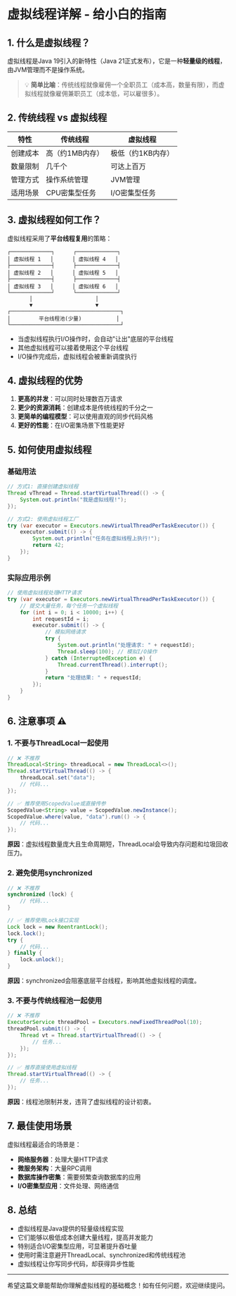 # 虚拟线程详解 - 给小白的指南

## 1. 什么是虚拟线程？

虚拟线程是Java 19引入的新特性（Java 21正式发布），它是一种**轻量级的线程**，由JVM管理而不是操作系统。

> 💡 **简单比喻**：传统线程就像雇佣一个全职员工（成本高，数量有限），而虚拟线程就像雇佣兼职员工（成本低，可以雇很多）。

## 2. 传统线程 vs 虚拟线程

| 特性     | 传统线程        | 虚拟线程          |
| -------- | --------------- | ----------------- |
| 创建成本 | 高（约1MB内存） | 极低（约1KB内存） |
| 数量限制 | 几千个          | 可达上百万        |
| 管理方式 | 操作系统管理    | JVM管理           |
| 适用场景 | CPU密集型任务   | I/O密集型任务     |

## 3. 虚拟线程如何工作？

虚拟线程采用了**平台线程复用**的策略：

```
┌─────────────┐      ┌─────────────┐
│ 虚拟线程 1   │      │ 虚拟线程 4   │
├─────────────┤      ├─────────────┤
│ 虚拟线程 2   │      │ 虚拟线程 5   │
├─────────────┤      ├─────────────┤
│ 虚拟线程 3   │      │ 虚拟线程 6   │
└─────────────┘      └─────────────┘
       │                    │
       ▼                    ▼
┌───────────────────────────────────┐
│         平台线程池(少量)           │
└───────────────────────────────────┘
```

- 当虚拟线程执行I/O操作时，会自动"让出"底层的平台线程
- 其他虚拟线程可以接着使用这个平台线程
- I/O操作完成后，虚拟线程会被重新调度执行

## 4. 虚拟线程的优势

1. **更高的并发**：可以同时处理数百万请求
2. **更少的资源消耗**：创建成本是传统线程的千分之一
3. **更简单的编程模型**：可以使用直观的同步代码风格
4. **更好的性能**：在I/O密集场景下性能更好

## 5. 如何使用虚拟线程

### 基础用法

```java
// 方式1: 直接创建虚拟线程
Thread vThread = Thread.startVirtualThread(() -> {
    System.out.println("我是虚拟线程!");
});

// 方式2: 使用虚拟线程工厂
try (var executor = Executors.newVirtualThreadPerTaskExecutor()) {
    executor.submit(() -> {
        System.out.println("任务在虚拟线程上执行!");
        return 42;
    });
}
```

### 实际应用示例

```java
// 使用虚拟线程处理HTTP请求
try (var executor = Executors.newVirtualThreadPerTaskExecutor()) {
    // 提交大量任务，每个任务一个虚拟线程
    for (int i = 0; i < 10000; i++) {
        int requestId = i;
        executor.submit(() -> {
            // 模拟网络请求
            try {
                System.out.println("处理请求: " + requestId);
                Thread.sleep(100); // 模拟I/O操作
            } catch (InterruptedException e) {
                Thread.currentThread().interrupt();
            }
            return "处理结果: " + requestId;
        });
    }
}
```

## 6. 注意事项 ⚠️

### 1. 不要与ThreadLocal一起使用

```java
// ❌ 不推荐
ThreadLocal<String> threadLocal = new ThreadLocal<>();
Thread.startVirtualThread(() -> {
    threadLocal.set("data");
    // 代码...
});

// ✅ 推荐使用ScopedValue或直接传参
ScopedValue<String> value = ScopedValue.newInstance();
ScopedValue.where(value, "data").run(() -> {
    // 代码...
});
```

**原因**：虚拟线程数量庞大且生命周期短，ThreadLocal会导致内存问题和垃圾回收压力。

### 2. 避免使用synchronized

```java
// ❌ 不推荐
synchronized (lock) {
    // 代码...
}

// ✅ 推荐使用Lock接口实现
Lock lock = new ReentrantLock();
lock.lock();
try {
    // 代码...
} finally {
    lock.unlock();
}
```

**原因**：synchronized会阻塞底层平台线程，影响其他虚拟线程的调度。

### 3. 不要与传统线程池一起使用

```java
// ❌ 不推荐
ExecutorService threadPool = Executors.newFixedThreadPool(10);
threadPool.submit(() -> {
    Thread vt = Thread.startVirtualThread(() -> {
        // 任务...
    });
});

// ✅ 推荐直接使用虚拟线程
Thread.startVirtualThread(() -> {
    // 任务...
});
```

**原因**：线程池限制并发，违背了虚拟线程的设计初衷。

## 7. 最佳使用场景

虚拟线程最适合的场景是：

- **网络服务器**：处理大量HTTP请求
- **微服务架构**：大量RPC调用
- **数据库操作密集**：需要频繁查询数据库的应用
- **I/O密集型应用**：文件处理、网络通信

## 8. 总结

- 虚拟线程是Java提供的轻量级线程实现
- 它们能够以极低成本创建大量线程，提高并发能力
- 特别适合I/O密集型应用，可显著提升吞吐量
- 使用时需注意避开ThreadLocal、synchronized和传统线程池
- 虚拟线程让你写同步代码，却获得异步性能

---

希望这篇文章能帮助你理解虚拟线程的基础概念！如有任何问题，欢迎继续提问。